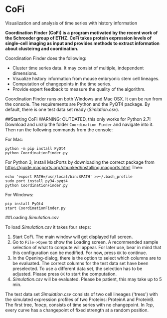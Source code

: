 # CoFi
Visualization and analysis of time series with history information

**Coordination Finder (CoFi) is a program motivated by the recent work of the Schroeder group of ETHZ. CoFi takes protein expression levels of single-cell imaging as input and provides methods to extract information about clusteirng and coordination.**

Coordination Finder does the following:
* Cluster time series data. It may consist of multiple, independent dimensions.
* Visualize history information from mouse embryonic stem cell lineages.
* Computation of changepoints in the time series.
* Provide expert feedback to measure the quality of the algorithm.

Coordination Finder runs on both Windows and Mac OSX. It can be run from the console. The requirements are Python and the PyQT4 package. By default, there is one test data set ready (*Simlation.csv*).

##Starting CoFi
WARNING: OUTDATED, this only works for Python 2.7!
Download and unzip the folder `Coordination Finder` and navigate into it. Then run the following commands from the console:

For Mac:
```
python -m pip install PyQt4
python CoordinationFinder.py
```

For Python 3, install MacPorts by downloading the correct package from https://guide.macports.org/chunked/installing.macports.html
Then:
```
echo 'export PATH=/usr/local/bin:$PATH' >>~/.bash_profile
sudo port install py34-pyqt4
python CoordinationFinder.py
```

For Windows:
```
pip install PyQt4
start CoordinationFinder.py
```

##Loading *Simulation.csv*

To load *Simulation.csv* it takes four steps:

1. Start CoFi. The main window will get displayed full screen.
2. Go to `File->Open` to show the Loading screen. A recommended sample selection of what to compute will appear. For later use, bear in mind that this configuration can be modified. For now, press `OK` to continue.
3. In the Opening-dialog, there is the option to select which columns are to be evaluated. The correct columns for the test data set have been preselected. To use a different data set, the selection has to be adjusted. Please press `OK` to start the computation.
4. *Simulation.csv* will be evaluated. Please be patient, this may take up to 5 min.

The test data set *Simulation.csv* consists of two cell lineages ('trees') with the simulated expression profiles of two Proteins: ProteinA and ProteinB. The first tree, *1nocp*, consists of time series with no changepoint. In *1cp*, every curve has a changepoint of fixed strength at a random position.
